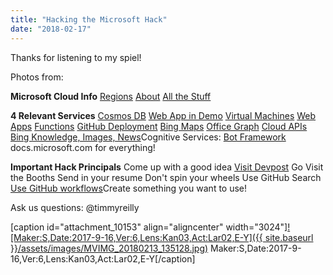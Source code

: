 ```yaml
---
title: "Hacking the Microsoft Hack"
date: "2018-02-17"
---
```


Thanks for listening to my spiel!

Photos from:

**Microsoft Cloud Info** [Regions](https://azure.microsoft.com/en-us/regions/) [About](https://azure.microsoft.com/en-us/resources/videos/tour-of-microsoft-azure/) [All the Stuff](https://azure.microsoft.com/en-us/services/)

**4 Relevant Services** [Cosmos DB](https://docs.microsoft.com/en-us/azure/cosmos-db/) [Web App in Demo](http://resiliency.azurewebsites.net) [Virtual Machines](https://docs.microsoft.com/en-us/azure/virtual-machines/linux/cli-ps-findimage#list-popular-images) [Web Apps](https://docs.microsoft.com/en-us/azure/app-service/) [Functions](https://docs.microsoft.com/en-us/azure/azure-functions/) [GitHub Deployment](https://github.com/blog/2056-automating-code-deployment-with-github-and-azure) [Bing Maps](http://www.bingmapsportal.com/) [Office Graph](https://developer.microsoft.com/en-us/graph) [Cloud APIs](https://docs.microsoft.com/en-us/rest/api/) [Bing Knowledge, Images, News](https://www.bing.com/partners/developers)Cognitive Services: [Bot Framework](https://dev.botframework.com/) docs.microsoft.com for everything!

**Important Hack Principals** Come up with a good idea [Visit Devpost](https://treehacks-2017.devpost.com/submissions/search?utf8=%E2%9C%93&prize_filter%5Bprizes%5D%5B%5D=14882) Go Visit the Booths Send in your resume Don't spin your wheels Use GitHub Search [Use GitHub workflows](https://www.atlassian.com/git/tutorials/syncing)Create something you want to use!

Ask us questions: @timmyreilly

\[caption id="attachment\_10153" align="aligncenter" width="3024"\][![Maker:S,Date:2017-9-16,Ver:6,Lens:Kan03,Act:Lar02,E-Y]({{ site.baseurl }}/assets/images/MVIMG_20180213_135128.jpg)](http://timmyreilly.azurewebsites.net/wp-content/uploads/2018/02/MVIMG_20180213_135128.jpg) Maker:S,Date:2017-9-16,Ver:6,Lens:Kan03,Act:Lar02,E-Y\[/caption\]

